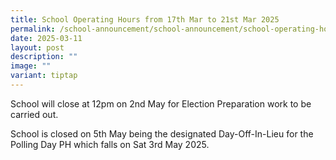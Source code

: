 ```yaml
---
title: School Operating Hours from 17th Mar to 21st Mar 2025
permalink: /school-announcement/school-announcement/school-operating-hours/
date: 2025-03-11
layout: post
description: ""
image: ""
variant: tiptap
---
```

<p>School will close at 12pm on 2nd May for Election Preparation work to
be carried out.</p>
<p>School is closed on 5th May being the designated Day-Off-In-Lieu for the
Polling Day PH which falls on Sat 3rd May 2025.</p>
<p></p>
<p></p>